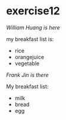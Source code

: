 # exercise12


*William Huang is here*

my breakfast list is:

- rice
- orangejuice
- vegetable

*Frank Jin is there*

My breakfast list:
- milk
- bread
- egg

